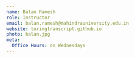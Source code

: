 ```yaml
---
name: Balan Ramesh
role: Instructor
email: balan.ramesh@mahindrauniversity.edu.in
website: turingtranscript.github.io
photo: balan.jpg
meta:
  Office Hours: on Wednesdays
---
```


<!-- [Schedule an appointment](#){: .btn .btn-outline } -->
